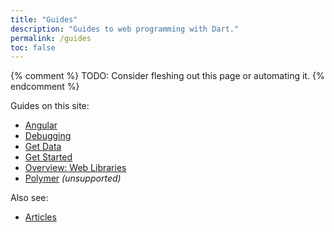 ```yaml
---
title: "Guides"
description: "Guides to web programming with Dart."
permalink: /guides
toc: false
---
```


{% comment %}
TODO: Consider fleshing out this page or automating it.
{% endcomment %}

Guides on this site:

* [Angular](/angular/guide)
* [Debugging](/guides/debugging)
* [Get Data](/guides/get-data)
* [Get Started](/guides/get-started)
* [Overview: Web Libraries](/guides/web-programming)
* [Polymer](/guides/polymer) _(unsupported)_

Also see:

* [Articles](/articles)
